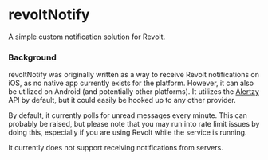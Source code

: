 # revoltNotify
A simple custom notification solution for Revolt.

### Background

revoltNotify was originally written as a way to receive Revolt notifications on iOS, as no native app currently exists for the platform. However, it can also be utilized on Android (and potentially other platforms). It utilizes the [Alertzy](https://alertzy.app/) API by default, but it could easily be hooked up to any other provider.

By default, it currently polls for unread messages every minute. This can probably be raised, but please note that you may run into rate limit issues by doing this, especially if you are using Revolt while the service is running.

It currently does not support receiving notifications from servers.
